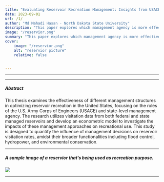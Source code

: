 ```yaml
---
title: "Evaluating Reservoir Recreation Management: Insights from USACE and StateLevel Data (Master’s Thesis) ."
date: 2023-09-01
url: /1/
author: "Md Mahadi Hasan · North Dakota State University"
description: "This paper explores which management agency is more effective in managing reservior for recreation purpose"
image: "/reservior.png"
summary: "This paper explores which management agency is more effective in managing reservior for recreation purpose."
cover:
    image: "/reservior.png"
    alt: "reservior picture"
    relative: false


---
```


---



---

##### Abstract

This thesis examines the effectiveness of different management structures in
optimizing reservoir recreation in the United States, focusing on the roles of the U.S. Army
Corps of Engineers (USACE) and state-level management agency. The research utilizes
visitation data from both federal and state managed reservoirs and develop an econometric
model to investigate the impacts of these management approaches on recreational use.
This study is designed to quantify the influence of management decisions on reservoir
visitation rates, amidst their broader functionalities including flood control, hydropower,
and environmental conservation.

---

##### A sample image of a reservior that's being used as recreation purpose. 

![](/reservior.png)

---



